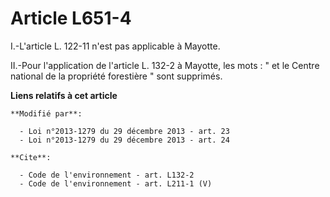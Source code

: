 # Article L651-4

I.-L'article L. 122-11 n'est pas applicable à Mayotte. 

II.-Pour l'application de l'article L. 132-2 à Mayotte, les mots : " et le Centre national de la propriété forestière " sont
supprimés.

**Liens relatifs à cet article**

	**Modifié par**:

	  - Loi n°2013-1279 du 29 décembre 2013 - art. 23
	  - Loi n°2013-1279 du 29 décembre 2013 - art. 24

	**Cite**:

	  - Code de l'environnement - art. L132-2
	  - Code de l'environnement - art. L211-1 (V)
